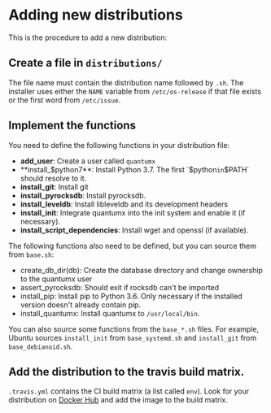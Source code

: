 # Adding new distributions
This is the procedure to add a new distribution:
## Create a file in `distributions/`
The file name must contain the distribution name followed by `.sh`. The installer uses either the `NAME` variable from `/etc/os-release`
if that file exists or the first word from `/etc/issue`. 
## Implement the functions
You need to define the following functions in your distribution file:
- **add_user**: Create a user called `quantumx`
- **install_$python7**: Install Python 3.7. The first `$python` in `$PATH` should resolve to it.
- **install_git**: Install git
- **install_pyrocksdb**: Install pyrocksdb.
- **install_leveldb**: Install libleveldb and its development headers
- **install_init**: Integrate quantumx into the init system and enable it (if necessary).
- **install_script_dependencies**: Install wget and openssl (if available).

The following functions also need to be defined, but you can source them from `base.sh`:
- create_db_dir(db): Create the database directory and change ownership to the quantumx user
- assert_pyrocksdb: Should exit if rocksdb can't be imported
- install_pip: Install pip to Python 3.6. Only necessary if the installed version doesn't already contain pip.
- install_quantumx: Install quantumx to `/usr/local/bin`.

You can also source some functions from the `base_*.sh` files. For example, Ubuntu sources `install_init` from `base_systemd.sh`
and `install_git` from `base_debianoid.sh`.
## Add the distribution to the travis build matrix.
`.travis.yml` contains the CI build matrix (a list called `env`). Look for your distribution on [Docker Hub](https://hub.docker.com/)
and add the image to the build matrix.
